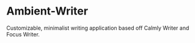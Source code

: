 # Ambient-Writer
Customizable, minimalist writing application based off Calmly Writer and Focus Writer.
